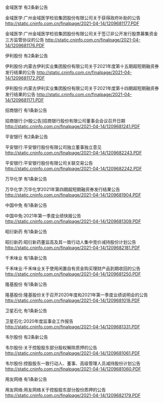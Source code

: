 金域医学 有2条新公告 

金域医学:广州金域医学检验集团股份有限公司关于获得政府补助的公告 http://static.cninfo.com.cn/finalpage/2021-04-14/1209681177.PDF 

金域医学:广州金域医学检验集团股份有限公司关于签订非公开发行股票募集资金三方监管协议的公告 http://static.cninfo.com.cn/finalpage/2021-04-14/1209681176.PDF 

伊利股份 有2条新公告 

伊利股份:内蒙古伊利实业集团股份有限公司关于2021年度第十五期超短期融资券发行结果的公告 http://static.cninfo.com.cn/finalpage/2021-04-14/1209681172.PDF 

伊利股份:内蒙古伊利实业集团股份有限公司关于2021年度第十四期超短期融资券发行结果的公告 http://static.cninfo.com.cn/finalpage/2021-04-14/1209681171.PDF 

招商银行 有1条新公告 

招商银行:[H股公告]招商银行股份有限公司董事会会议召开日期 http://static.cninfo.com.cn/finalpage/2021-04-14/1209681241.PDF 

平安银行 有2条新公告 

平安银行:平安银行股份有限公司独立董事独立意见 http://static.cninfo.com.cn/finalpage/2021-04-14/1209682243.PDF 

平安银行:平安银行股份有限公司关联交易公告 http://static.cninfo.com.cn/finalpage/2021-04-14/1209682242.PDF 

万华化学 有1条新公告 

万华化学:万华化学2021年第四期超短期融资券发行结果公告 http://static.cninfo.com.cn/finalpage/2021-04-14/1209681904.PDF 

中国中免 有1条新公告 

中国中免:2021年第一季度业绩快报公告 http://static.cninfo.com.cn/finalpage/2021-04-14/1209681309.PDF 

昭衍新药 有1条新公告 

昭衍新药:昭衍新药董监高及其一致行动人集中竞价减持股份计划公告 http://static.cninfo.com.cn/finalpage/2021-04-14/1209682181.PDF 

千禾味业 有1条新公告 

千禾味业:千禾味业关于使用闲置自有资金购买理财产品到期收回的公告 http://static.cninfo.com.cn/finalpage/2021-04-14/1209681250.PDF 

隆基股份 有1条新公告 

隆基股份:隆基股份关于召开2020年度和2021年第一季度业绩说明会的公告 http://static.cninfo.com.cn/finalpage/2021-04-14/1209681018.PDF 

卫星石化 有1条新公告 

卫星石化:2020年度监事会工作报告 http://static.cninfo.com.cn/finalpage/2021-04-14/1209681331.PDF 

韦尔股份 有2条新公告 

韦尔股份:关于控股股东部分股权解除质押的公告 http://static.cninfo.com.cn/finalpage/2021-04-14/1209681061.PDF 

韦尔股份:控股股东一致行动人、董事、高级管理人员减持股份计划公告 http://static.cninfo.com.cn/finalpage/2021-04-14/1209681060.PDF 

用友网络 有1条新公告 

用友网络:用友网络关于控股股东部分股份质押的公告 http://static.cninfo.com.cn/finalpage/2021-04-14/1209682179.PDF 

